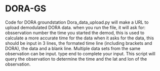 # DORA-GS
Code for DORA groundstation
Dora_data_upload.py will make a URL to upload demodulated DORA data.
when you run the file, it will ask for:
obsservation number
the time you started the demod, this is used to calculate a more accurate time for the data
when it asks for the data, this should be input in 3 lines, the formated time line (including brackets and DORA), the data and a blank line. Multiple data sets from the same observation can be input. type end to complete your input.
This script will query the observation to determine the time and the lat and lon of the observation.
